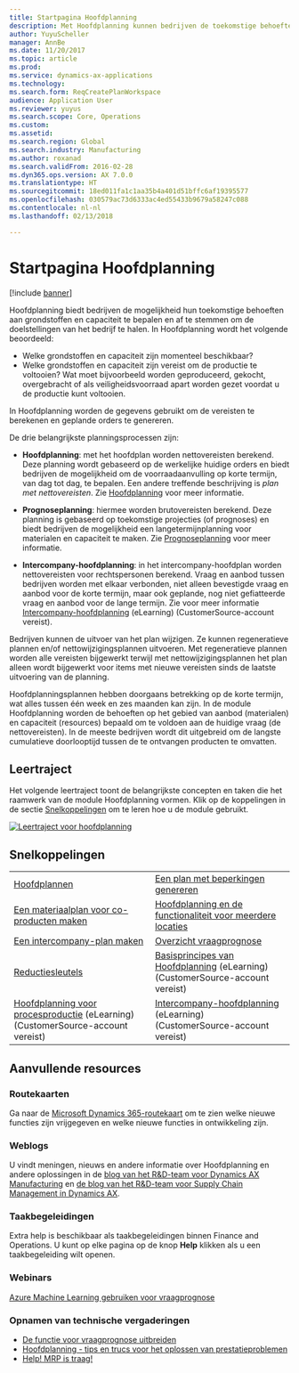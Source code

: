 ```yaml
---
title: Startpagina Hoofdplanning
description: Met Hoofdplanning kunnen bedrijven de toekomstige behoefte aan grondstoffen en capaciteit bepalen en afstemmen om de doelstellingen van het bedrijf te halen.
author: YuyuScheller
manager: AnnBe
ms.date: 11/20/2017
ms.topic: article
ms.prod: 
ms.service: dynamics-ax-applications
ms.technology: 
ms.search.form: ReqCreatePlanWorkspace
audience: Application User
ms.reviewer: yuyus
ms.search.scope: Core, Operations
ms.custom: 
ms.assetid: 
ms.search.region: Global
ms.search.industry: Manufacturing
ms.author: roxanad
ms.search.validFrom: 2016-02-28
ms.dyn365.ops.version: AX 7.0.0
ms.translationtype: HT
ms.sourcegitcommit: 18ed011fa1c1aa35b4a401d51bffc6af19395577
ms.openlocfilehash: 030579ac73d6333ac4ed55433b9679a58247c088
ms.contentlocale: nl-nl
ms.lasthandoff: 02/13/2018

---
```


# <a name="master-planning-home-page"></a>Startpagina Hoofdplanning

[!include [banner](../includes/banner.md)]

Hoofdplanning biedt bedrijven de mogelijkheid hun toekomstige behoeften aan grondstoffen en capaciteit te bepalen en af te stemmen om de doelstellingen van het bedrijf te halen. In Hoofdplanning wordt het volgende beoordeeld: 

-  Welke grondstoffen en capaciteit zijn momenteel beschikbaar? 
-  Welke grondstoffen en capaciteit zijn vereist om de productie te voltooien? Wat moet bijvoorbeeld worden geproduceerd, gekocht, overgebracht of als veiligheidsvoorraad apart worden gezet voordat u de productie kunt voltooien.

In Hoofdplanning worden de gegevens gebruikt om de vereisten te berekenen en geplande orders te genereren.

De drie belangrijkste planningsprocessen zijn:

-  **Hoofdplanning**: met het hoofdplan worden nettovereisten berekend. Deze planning wordt gebaseerd op de werkelijke huidige orders en biedt bedrijven de mogelijkheid om de voorraadaanvulling op korte termijn, van dag tot dag, te bepalen. Een andere treffende beschrijving is *plan met nettovereisten*. Zie [Hoofdplanning](master-plans.md) voor meer informatie. 

-  **Prognoseplanning**: hiermee worden brutovereisten berekend. Deze planning is gebaseerd op toekomstige projecties (of prognoses) en biedt bedrijven de mogelijkheid een langetermijnplanning voor materialen en capaciteit te maken. Zie [Prognoseplanning](introduction-demand-forecasting.md) voor meer informatie. 

-  **Intercompany-hoofdplanning**: in het intercompany-hoofdplan worden nettovereisten voor rechtspersonen berekend. Vraag en aanbod tussen bedrijven worden met elkaar verbonden, niet alleen bevestigde vraag en aanbod voor de korte termijn, maar ook geplande, nog niet gefiatteerde vraag en aanbod voor de lange termijn. Zie voor meer informatie [Intercompany-hoofdplanning](https://mbspartner.microsoft.com/AX/CourseOverview/1276) (eLearning) (CustomerSource-account vereist). 

Bedrijven kunnen de uitvoer van het plan wijzigen. Ze kunnen regeneratieve plannen en/of nettowijzigingsplannen uitvoeren. Met regeneratieve plannen worden alle vereisten bijgewerkt terwijl met nettowijzigingsplannen het plan alleen wordt bijgewerkt voor items met nieuwe vereisten sinds de laatste uitvoering van de planning.

Hoofdplanningsplannen hebben doorgaans betrekking op de korte termijn, wat alles tussen één week en zes maanden kan zijn. In de module Hoofdplanning worden de behoeften op het gebied van aanbod (materialen) en capaciteit (resources) bepaald om te voldoen aan de huidige vraag (de nettovereisten). In de meeste bedrijven wordt dit uitgebreid om de langste cumulatieve doorlooptijd tussen de te ontvangen producten te omvatten.

## <a name="learning-map"></a>Leertraject

Het volgende leertraject toont de belangrijkste concepten en taken die het raamwerk van de module Hoofdplanning vormen. Klik op de koppelingen in de sectie [Snelkoppelingen](#quick-links) om te leren hoe u de module gebruikt.

[![Leertraject voor hoofdplanning](./media/master-planning-learning-map.png)](./media/master-planning-learning-map.png)

## <a name="quick-links"></a>Snelkoppelingen

|      |   |
|------|---|
|        [Hoofdplannen](master-plans.md)       |     [Een plan met beperkingen genereren](./tasks/constrained-plan.md)  |
| [Een materiaalplan voor co-producten maken](./tasks/create-material-plan-co-products.md)   |  [Hoofdplanning en de functionaliteit voor meerdere locaties](master-plan-multisite-functionality.md)  |
| [Een intercompany-plan maken](./tasks/create-intercompany-plan.md) | [Overzicht vraagprognose](introduction-demand-forecasting.md)  | 
|[Reductiesleutels](reduction-keys.md)| [Basisprincipes van Hoofdplanning](https://mbspartner.microsoft.com/AX/CourseOverview/1275) (eLearning) (CustomerSource-account vereist)     |
|  [Hoofdplanning voor procesproductie](https://mbspartner.microsoft.com/D365E/CourseOverview/1514) (eLearning) (CustomerSource-account vereist) | [Intercompany-hoofdplanning](https://mbspartner.microsoft.com/AX/CourseOverview/1276) (eLearning) (CustomerSource-account vereist)|
                                  
## <a name="additional-resources"></a>Aanvullende resources

### <a name="roadmaps"></a>Routekaarten
Ga naar de [Microsoft Dynamics 365-routekaart](https://roadmap.dynamics.com/) om te zien welke nieuwe functies zijn vrijgegeven en welke nieuwe functies in ontwikkeling zijn.

### <a name="blogs"></a>Weblogs
U vindt meningen, nieuws en andere informatie over Hoofdplanning en andere oplossingen in de [blog van het R&D-team voor Dynamics AX Manufacturing](https://blogs.msdn.microsoft.com/axmfg) en [de blog van het R&D-team voor Supply Chain Management in Dynamics AX](https://blogs.msdn.microsoft.com/dynamicsaxscm).

### <a name="task-guides"></a>Taakbegeleidingen
Extra help is beschikbaar als taakbegeleidingen binnen Finance and Operations. U kunt op elke pagina op de knop **Help** klikken als u een taakbegeleiding wilt openen.

### <a name="webinars"></a>Webinars
[Azure Machine Learning gebruiken voor vraagprognose](https://www.youtube.com/watch?v=4nQsccdFFDA&feature=youtu.be)

### <a name="tech-conference-recordings"></a>Opnamen van technische vergaderingen
-  [De functie voor vraagprognose uitbreiden](https://www.youtube.com/watch?v=4OIKIXLiNjI&feature=youtu.be)
-  [Hoofdplanning - tips en trucs voor het oplossen van prestatieproblemen](https://youtu.be/7v8BPmEs9Dg)
-  [Help! MRP is traag!](https://youtu.be/RLXybx20B5o)




